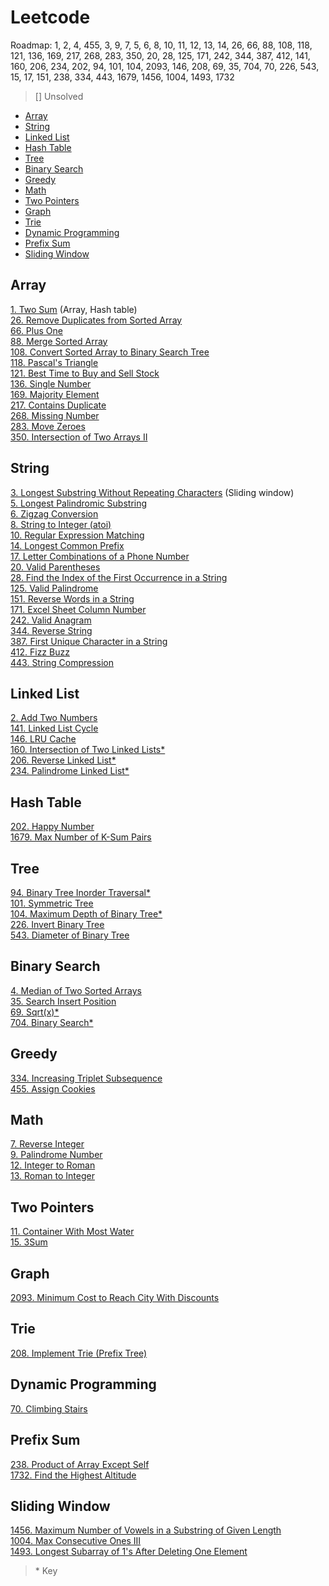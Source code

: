# Leetcode

Roadmap: 1, 2, 4, 455, 3, 9, 7, 5, 6, 8, 10, 11, 12, 13, 14, 26, 66, 88, 108, 118, 121, 136, 169, 217, 268, 283, 350, 20, 28, 125, 171, 242, 344, 387, 412, 141, 160, 206, 234, 202, 94, 101, 104, 2093, 146, 208, 69, 35, 704, 70, 226, 543, 15, 17, 151, 238, 334, 443, 1679, 1456, 1004, 1493, 1732

> [] Unsolved

- [Array](#array)  
- [String](#string)  
- [Linked List](#linked-list)
- [Hash Table](#hash-table)
- [Tree](#tree)  
- [Binary Search](#binary-search)  
- [Greedy](#greedy)  
- [Math](#math)  
- [Two Pointers](#two-pointers)  
- [Graph](#graph)
- [Trie](#trie)
- [Dynamic Programming](#dynamic-programming)
- [Prefix Sum](#prefix-sum)
- [Sliding Window](#sliding-window)

## Array
[1. Two Sum](leetcode/0001.%20Two%20Sum.md) (Array, Hash table)  
[26. Remove Duplicates from Sorted Array](leetcode/0026.%20Remove%20Duplicates%20from%20Sorted%20Array.md)  
[66. Plus One](leetcode/0066.%20Plus%20One.md)  
[88. Merge Sorted Array](leetcode/0088.%20Merge%20Sorted%20Array.md)  
[108. Convert Sorted Array to Binary Search Tree](leetcode/0108.%20Convert%20Sorted%20Array%20to%20Binary%20Search%20Tree.md)  
[118. Pascal's Triangle](leetcode/0118.%20Pascal's%20Triangle.md)  
[121. Best Time to Buy and Sell Stock](leetcode/0121.%20Best%20Time%20to%20Buy%20and%20Sell%20Stock.md)  
[136. Single Number](leetcode/0136.%20Single%20Number.md)  
[169. Majority Element](leetcode/0169.%20Majority%20Element.md)  
[217. Contains Duplicate](leetcode/0217.%20Contains%20Duplicate.md)  
[268. Missing Number](leetcode/0268.%20Missing%20Number.md)  
[283. Move Zeroes](leetcode/0283.%20Move%20Zeroes.md)  
[350. Intersection of Two Arrays II](leetcode/0350.%20Intersection%20of%20Two%20Arrays%20II.md)


## String
[3. Longest Substring Without Repeating Characters](leetcode/0003.%20Longest%20Substring%20Without%20Repeating%20Characters.md) (Sliding window)  
[5. Longest Palindromic Substring](leetcode/0005.%20Longest%20Palindromic%20Substring.md)  
[6. Zigzag Conversion](leetcode/0006.%20Zigzag%20Conversion.md)  
[8. String to Integer (atoi)](leetcode/0008.%20String%20to%20Integer%20(atoi).md)  
[10. Regular Expression Matching](leetcode/0010.%20Regular%20Expression%20Matching.md)  
[14. Longest Common Prefix](leetcode/0014.%20Longest%20Common%20Prefix.md)  
[17. Letter Combinations of a Phone Number](leetcode/0017.%20Letter%20Combinations%20of%20a%20Phone%20Number.md)  
[20. Valid Parentheses](leetcode/0020.%20Valid%20Parentheses.md)  
[28. Find the Index of the First Occurrence in a String](leetcode/0028.%20Find%20the%20Index%20of%20the%20First%20Occurrence%20in%20a%20String.md)  
[125. Valid Palindrome](leetcode/0125.%20Valid%20Palindrome.md)  
[151. Reverse Words in a String](leetcode/0151.%20Reverse%20Words%20in%20a%20String.md)  
[171. Excel Sheet Column Number](leetcode/0171.%20Excel%20Sheet%20Column%20Number.md)  
[242. Valid Anagram](leetcode/0242.%20Valid%20Anagram.md)  
[344. Reverse String](leetcode/0344.%20Reverse%20String.md)  
[387. First Unique Character in a String](leetcode/0387.%20First%20Unique%20Character%20in%20a%20String.md)  
[412. Fizz Buzz](leetcode/0412.%20Fizz%20Buzz.md)  
[443. String Compression](leetcode/0443.%20String%20Compression.md)


## Linked List
[2. Add Two Numbers](leetcode/0002.%20Add%20Two%20Numbers.md)  
[141. Linked List Cycle](leetcode/0141.%20Linked%20List%20Cycle.md)  
[146. LRU Cache](https://github.com/Ellennan/LeetCode/blob/main/leetcode/0146.%20LRU%20Cache.md)  
[160. Intersection of Two Linked Lists*](leetcode/0160.%20Intersection%20of%20Two%20Linked%20Lists.md)  
[206. Reverse Linked List*](leetcode/0206.%20Reverse%20Linked%20List.md)  
[234. Palindrome Linked List*](leetcode/0234.%20Palindrome%20Linked%20List.md)  


## Hash Table
[202. Happy Number](leetcode/0202.%20Happy%20Number.md)  
[1679. Max Number of K-Sum Pairs](leetcode/1679.%20Max%20Number%20of%20K-Sum%20Pairs.md#1679-max-number-of-k-sum-pairs)


## Tree
[94. Binary Tree Inorder Traversal*](leetcode/0094.%20Binary%20Tree%20Inorder%20Traversal.md)  
[101. Symmetric Tree](leetcode/0101.%20Symmetric%20Tree.md)  
[104. Maximum Depth of Binary Tree*](leetcode/0104.%20Maximum%20Depth%20of%20Binary%20Tree.md)  
[226. Invert Binary Tree](leetcode/0226.%20Invert%20Binary%20Tree.md)  
[543. Diameter of Binary Tree](leetcode/0543.%20Diameter%20of%20Binary%20Tree.md)


## Binary Search
[4. Median of Two Sorted Arrays](leetcode/0004.%20Median%20of%20Two%20Sorted%20Arrays.md)  
[35. Search Insert Position](leetcode/0035.%20Search%20Insert%20Position.md)  
[69. Sqrt(x)*](leetcode/0069.%20Sqrt(x).md)  
[704. Binary Search*](leetcode/0704.%20Binary%20Search.md)


## Greedy
[334. Increasing Triplet Subsequence](leetcode/0334.%20Increasing%20Triplet%20Subsequence.md)  
[455. Assign Cookies](leetcode/0455.%20Assign%20Cookies.md)


## Math
[7. Reverse Integer](leetcode/0007.%20Reverse%20Integer.md)  
[9. Palindrome Number](leetcode/0009.%20Palindrome%20Number.md)  
[12. Integer to Roman](leetcode/0012.%20Integer%20to%20Roman.md)  
[13. Roman to Integer](leetcode/0013.%20Roman%20to%20Integer.md)


## Two Pointers
[11. Container With Most Water](leetcode/0011.%20Container%20With%20Most%20Water.md)  
[15. 3Sum](leetcode/0015.%203Sum.md)


## Graph
[2093. Minimum Cost to Reach City With Discounts](leetcode/2093.%20Minimum%20Cost%20to%20Reach%20City%20With%20Discounts.md)


## Trie
[208. Implement Trie (Prefix Tree)](leetcode/0208.%20Implement%20Trie%20(Prefix%20Tree).md)


## Dynamic Programming
[70. Climbing Stairs](leetcode/0070.%20Climbing%20Stairs.md)


## Prefix Sum
[238. Product of Array Except Self](leetcode/0238.%20Product%20of%20Array%20Except%20Self.md)  
[1732. Find the Highest Altitude](leetcode/1732.%20Find%20the%20Highest%20Altitude.md)


## Sliding Window
[1456. Maximum Number of Vowels in a Substring of Given Length](leetcode/1456.%20Maximum%20Number%20of%20Vowels%20in%20a%20Substring%20of%20Given%20Length.md)  
[1004. Max Consecutive Ones III](leetcode/1004.%20Max%20Consecutive%20Ones%20III.md)  
[1493. Longest Subarray of 1's After Deleting One Element](leetcode/1493.%20Longest%20Subarray%20of%201's%20After%20Deleting%20One%20Element.md)


> \* Key
